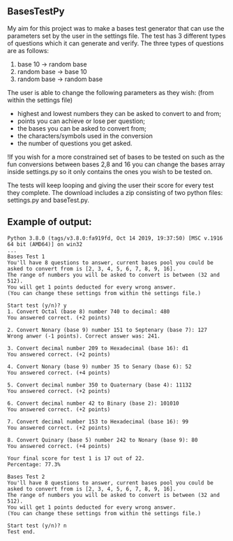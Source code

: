 BasesTestPy
------------------------------------------------------------
My aim for this project was to make a bases test generator
that can use the parameters set by the user in the settings
file. The test has 3 different types of questions which it 
can generate and verify. The three types of questions are 
as follows:

1) base 10 -> random base 
2) random base -> base 10
3) random base -> random base 

The user is able to change the following parameters as
they wish: (from within the settings file)

* highest and lowest numbers they can be asked to convert to and from; 
* points you can achieve or lose per question; 
* the bases you can be asked to convert from; 
* the characters/symbols used in the conversion 
* the number of questions you get asked.

!If you wish for a more constrained set of bases to be 
tested on such as the fun conversions between bases 2,8 
and 16 you can change the bases array inside settings.py 
so it only contains the ones you wish to be tested on.

The tests will keep looping and giving the user their score 
for every test they complete. The download includes a zip 
consisting of two python files: settings.py and baseTest.py. 


Example of output:
------------------------------------------------------------
```
Python 3.8.0 (tags/v3.8.0:fa919fd, Oct 14 2019, 19:37:50) [MSC v.1916 64 bit (AMD64)] on win32
...
Bases Test 1
You'll have 8 questions to answer, current bases pool you could be asked to convert from is [2, 3, 4, 5, 6, 7, 8, 9, 16].
The range of numbers you will be asked to convert is between (32 and 512).
You will get 1 points deducted for every wrong answer.
(You can change these settings from within the settings file.)

Start test (y/n)? y
1. Convert Octal (base 8) number 740 to decimal: 480
You answered correct. (+2 points)

2. Convert Nonary (base 9) number 151 to Septenary (base 7): 127
Wrong anwer (-1 points). Correct answer was: 241.

3. Convert decimal number 209 to Hexadecimal (base 16): d1
You answered correct. (+2 points)

4. Convert Nonary (base 9) number 35 to Senary (base 6): 52
You answered correct. (+4 points)

5. Convert decimal number 350 to Quaternary (base 4): 11132
You answered correct. (+2 points)

6. Convert decimal number 42 to Binary (base 2): 101010
You answered correct. (+2 points)

7. Convert decimal number 153 to Hexadecimal (base 16): 99
You answered correct. (+2 points)

8. Convert Quinary (base 5) number 242 to Nonary (base 9): 80
You answered correct. (+4 points)

Your final score for test 1 is 17 out of 22.
Percentage: 77.3%

Bases Test 2
You'll have 8 questions to answer, current bases pool you could be asked to convert from is [2, 3, 4, 5, 6, 7, 8, 9, 16].
The range of numbers you will be asked to convert is between (32 and 512).
You will get 1 points deducted for every wrong answer.
(You can change these settings from within the settings file.)

Start test (y/n)? n
Test end.
```





